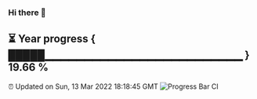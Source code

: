 ### Hi there 👋
⏳ Year progress { █████▁▁▁▁▁▁▁▁▁▁▁▁▁▁▁▁▁▁▁▁▁▁▁▁▁ } 19.66 %
---
⏰ Updated on Sun, 13 Mar 2022 18:18:45 GMT
![Progress Bar CI](https://github.com/liununu/liununu/workflows/Progress%20Bar%20CI/badge.svg)
